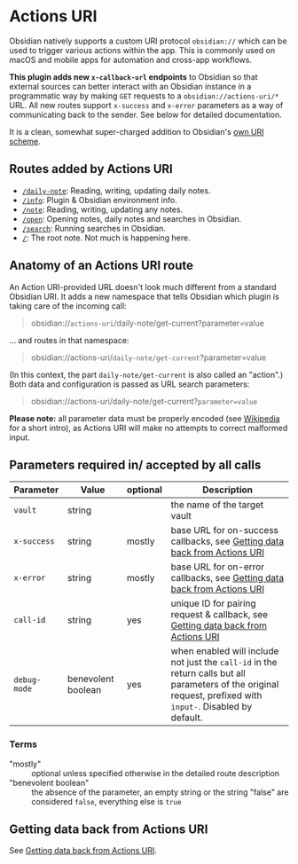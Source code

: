 # Actions URI
Obsidian natively supports a custom URI protocol `obsidian://` which can be used to trigger various actions within the app.  This is commonly used on macOS and mobile apps for automation and cross-app workflows.

**This plugin adds new `x-callback-url` endpoints** to Obsidian so that external sources can better interact with an Obsidian instance in a programmatic way by making `GET` requests to a `obsidian://actions-uri/*` URL.  All new routes support `x-success` and `x-error` parameters as a way of communicating back to the sender.  See below for detailed documentation.

It is a clean, somewhat super-charged addition to Obsidian's [own URI scheme](https://help.obsidian.md/Advanced+topics/Using+obsidian+URI#Using+Obsidian+URIs).


## Routes added by Actions URI
- [`/daily-note`](route--daily-note.md): Reading, writing, updating daily notes.
- [`/info`](route--info.md): Plugin & Obsidian environment info.
- [`/note`](route--note.md): Reading, writing, updating any notes.
- [`/open`](route--open.md): Opening notes, daily notes and searches in Obsidian.
- [`/search`](route--search.md): Running searches in Obsidian.
- [`/`](route--root.md): The root note. Not much is happening here.


## Anatomy of an Actions URI route
An Action URI-provided URL doesn't look much different from a standard Obsidian URI.  It adds a new namespace that tells Obsidian which plugin is taking care of the incoming call:

> obsidian://`actions-uri`/daily-note/get-current?parameter=value

… and routes in that namespace:

> obsidian://actions-uri/`daily-note/get-current`?parameter=value

(In this context, the part `daily-note/get-current` is also called an "action".)  Both data and configuration is passed as URL search parameters:

> obsidian://actions-uri/daily-note/get-current?`parameter=value`

**Please note:** all parameter data must be properly encoded (see [Wikipedia](https://en.wikipedia.org/wiki/Percent-encoding) for a short intro), as Actions URI will make no attempts to correct malformed input.


## Parameters required in/ accepted by all calls
| Parameter    | Value              | optional | Description                                                                                                                                                   |
| ------------ | ------------------ | -------- | ------------------------------------------------------------------------------------------------------------------------------------------------------------- |
| `vault`      | string             |          | the name of the target vault                                                                                                                                  |
| `x-success`  | string             | mostly   | base URL for on-success callbacks, see [Getting data back from Actions URI](callbacks.md)                                                                     |
| `x-error`    | string             | mostly   | base URL for on-error callbacks, see [Getting data back from Actions URI](callbacks.md)                                                                       |
| `call-id`    | string             | yes      | unique ID for pairing request & callback, see [Getting data back from Actions URI](callbacks.md)                                                              |
| `debug-mode` | benevolent boolean | yes      | when enabled will include not just the `call-id` in the return calls but all parameters of the original request, prefixed with `input-`. Disabled by default. |

### Terms
<dl>
  <dt>"mostly"</dt>
  <dd>optional unless specified otherwise in the detailed route description</dd>
  <dt>"benevolent boolean"</dt>
  <dd>the absence of the parameter, an empty string or the string "false" are considered <code>false</code>, everything else is <code>true</code></dd>
</dl>


## Getting data back from Actions URI
See [Getting data back from Actions URI](callbacks.md).

